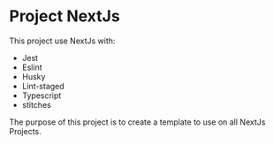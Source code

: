 # Project NextJs

This project use NextJs with:
- Jest
- Eslint
- Husky
- Lint-staged
- Typescript
- stitches

The purpose of this project is to create a template to use on all NextJs Projects.
